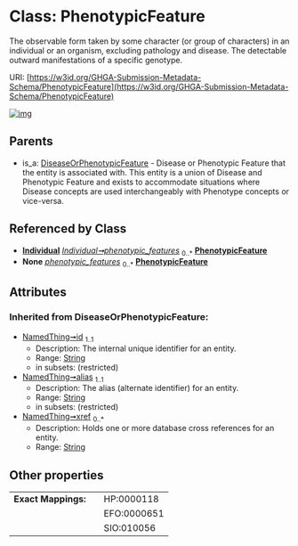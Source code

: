
# Class: PhenotypicFeature


The observable form taken by some character (or group of characters) in an individual or an organism, excluding pathology and disease. The detectable outward manifestations of a specific genotype.

URI: [https://w3id.org/GHGA-Submission-Metadata-Schema/PhenotypicFeature](https://w3id.org/GHGA-Submission-Metadata-Schema/PhenotypicFeature)


[![img](https://yuml.me/diagram/nofunky;dir:TB/class/[Individual]++-%20phenotypic_features%200..*>[PhenotypicFeature&#124;concept_identifier(i):string%20%3F;concept_name(i):string%20%3F;description(i):string%20%3F;ontology_name(i):string%20%3F;ontology_version(i):string%20%3F;id(i):string;alias(i):string;xref(i):string%20*],[Individual]-%20phenotypic_features(i)%200..*>[PhenotypicFeature],[DiseaseOrPhenotypicFeature]^-[PhenotypicFeature],[Individual],[DiseaseOrPhenotypicFeature])](https://yuml.me/diagram/nofunky;dir:TB/class/[Individual]++-%20phenotypic_features%200..*>[PhenotypicFeature&#124;concept_identifier(i):string%20%3F;concept_name(i):string%20%3F;description(i):string%20%3F;ontology_name(i):string%20%3F;ontology_version(i):string%20%3F;id(i):string;alias(i):string;xref(i):string%20*],[Individual]-%20phenotypic_features(i)%200..*>[PhenotypicFeature],[DiseaseOrPhenotypicFeature]^-[PhenotypicFeature],[Individual],[DiseaseOrPhenotypicFeature])

## Parents

 *  is_a: [DiseaseOrPhenotypicFeature](DiseaseOrPhenotypicFeature.md) - Disease or Phenotypic Feature that the entity is associated with. This entity is a union of Disease and Phenotypic Feature and exists to accommodate situations where Disease concepts are used interchangeably with Phenotype concepts or vice-versa.

## Referenced by Class

 *  **[Individual](Individual.md)** *[Individual➞phenotypic_features](Individual_phenotypic_features.md)*  <sub>0..\*</sub>  **[PhenotypicFeature](PhenotypicFeature.md)**
 *  **None** *[phenotypic_features](phenotypic_features.md)*  <sub>0..\*</sub>  **[PhenotypicFeature](PhenotypicFeature.md)**

## Attributes


### Inherited from DiseaseOrPhenotypicFeature:

 * [NamedThing➞id](NamedThing_id.md)  <sub>1..1</sub>
     * Description: The internal unique identifier for an entity.
     * Range: [String](types/String.md)
     * in subsets: (restricted)
 * [NamedThing➞alias](NamedThing_alias.md)  <sub>1..1</sub>
     * Description: The alias (alternate identifier) for an entity.
     * Range: [String](types/String.md)
     * in subsets: (restricted)
 * [NamedThing➞xref](NamedThing_xref.md)  <sub>0..\*</sub>
     * Description: Holds one or more database cross references for an entity.
     * Range: [String](types/String.md)

## Other properties

|  |  |  |
| --- | --- | --- |
| **Exact Mappings:** | | HP:0000118 |
|  | | EFO:0000651 |
|  | | SIO:010056 |

